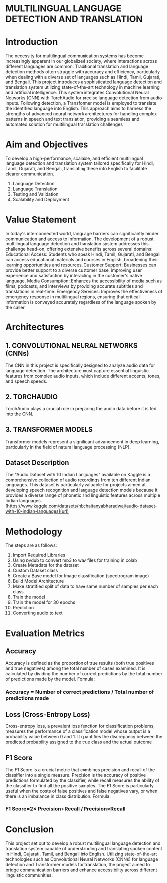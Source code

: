 # MULTILINGUAL LANGUAGE DETECTION AND TRANSLATION

# Introduction
The necessity for multilingual communication systems has become increasingly apparent in our globalized society, where interactions across different languages are common. Traditional translation and language detection methods often struggle with accuracy and efficiency, particularly when dealing with a diverse set of languages such as Hindi, Tamil, Gujarati, and Bengali. This project introduces a sophisticated language detection and translation system utilizing state-of-the-art technology in machine learning and artificial intelligence.
This system integrates Convolutional Neural Networks (CNN) with TorchAudio for precise language detection from audio inputs. Following detection, a Transformer model is employed to translate the identified language into English. This approach aims to harness the strengths of advanced neural network architectures for handling complex patterns in speech and text translation, providing a seamless and automated solution for multilingual translation challenges

# Aim and Objectives
To develop a high-performance, scalable, and efficient multilingual language detection and translation system tailored specifically for Hindi, Tamil, Gujarati, and Bengali, translating these into English to facilitate clearer communication.
1. Language Detection
2. Language Translation
3. Testing and Validation
4. Scalability and Deployment


# Value Statement
In today's interconnected world, language barriers can significantly hinder communication and access to information. The development of a robust multilingual language detection and translation system addresses this challenge head-on, offering extensive benefits across several domains:
Educational Access: Students who speak Hindi, Tamil, Gujarati, and Bengali can access educational materials and courses in English, broadening their learning opportunities and resources.
Customer Support: Businesses can provide better support to a diverse customer base, improving user experience and satisfaction by interacting in the customer's native language.
Media Consumption: Enhances the accessibility of media such as films, podcasts, and interviews by providing accurate subtitles and translations in real-time.
Emergency Services: Improves the effectiveness of emergency response in multilingual regions, ensuring that critical information is conveyed accurately regardless of the language spoken by the caller

# Architectures
## 1. CONVOLUTIONAL NEURAL NETWORKS (CNNs)
The CNN in this project is specifically designed to analyze audio data for language detection. The architecture must capture essential linguistic features from complex audio inputs, which include different accents, tones, and speech speeds.

## 2. TORCHAUDIO
TorchAudio plays a crucial role in preparing the audio data before it is fed into the CNN.

## 3. TRANSFORMER MODELS
Transformer models represent a significant advancement in deep learning, particularly in the field of natural language processing (NLP).

## Dataset Description
The "Audio Dataset with 10 Indian Languages" available on Kaggle is a comprehensive collection of audio recordings from ten different Indian languages. This dataset is particularly valuable for projects aimed at developing speech recognition and language detection models because it provides a diverse range of phonetic and linguistic features across multiple Indian languages.
[https://www.kaggle.com/datasets/hbchaitanyabharadwaj/audio-dataset-with-10-indian-languages](url)

# Methodology
The steps are as follows:
1) Import Required Libraries
2) Using pydub to convert mp3 to wav files for training in      colab
3) Create Metadata for the dataset
4) Custom Dataset class
5) Create a Base model for Image classification (spectrogram image)
6) Build Model Architecture
7) Make stratified split of data to have same number of samples per each class
8) Train the model
9) Train the model for 30 epochs
10) Prediction
11) Converting audio to text

# Evaluation Metrics
## Accuracy
Accuracy is defined as the proportion of true results (both true positives and true negatives) among the total number of cases examined. It is calculated by dividing the number of correct predictions by the total number of predictions made by the model.
Formula:
### Accuracy = Number of correct predictions / Total number of predictions made

## Loss (Cross-Entropy Loss)
Cross-entropy loss, a prevalent loss function for classification problems, measures the performance of a classification model whose output is a probability value between 0 and 1. It quantifies the discrepancy between the predicted probability assigned to the true class and the actual outcome

## F1 Score
The F1 Score is a crucial metric that combines precision and recall of the classifier into a single measure. Precision is the accuracy of positive predictions formulated by the classifier, while recall measures the ability of the classifier to find all the positive samples. The F1 Score is particularly useful when the costs of false positives and false negatives vary, or when there is an imbalance in class distribution.
Formula:
###  F1 Score=2× Precision+Recall / Precision×Recall

# Conclusion
This project set out to develop a robust multilingual language detection and translation system capable of understanding and translating spoken content in Hindi, Gujarati, Tamil, and Bengali into English. Utilizing state-of-the-art technologies such as Convolutional Neural Networks (CNNs) for language detection and Transformer models for translation, the project aimed to bridge communication barriers and enhance accessibility across different linguistic communities.

